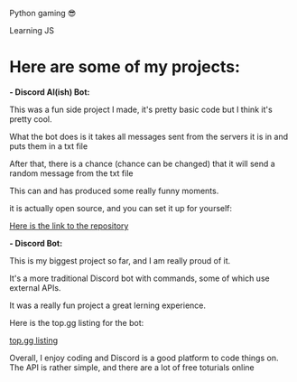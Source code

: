 Python gaming 😎

Learning JS


# Here are some of my projects:

**- Discord AI(ish) Bot:**

This was a fun side project I made, it's pretty basic code but I think it's pretty cool.

What the bot does is it takes all messages sent from the servers it is in and puts them in a txt file

After that, there is a chance (chance can be changed) that it will send a random message from the txt file

This can and has produced some really funny moments.

it is actually open source, and you can set it up for yourself:

[Here is the link to the repository](https://github.com/deb06/Cool-bot)




**- Discord Bot:**

This is my biggest project so far, and I am really proud of it.

It's a more traditional Discord bot with commands, some of which use external APIs.

It was a really fun project a great lerning experience.

Here is the top.gg listing for the bot:

[top.gg listing](https://top.gg/bot/761743826905726976)





Overall, I enjoy coding and Discord is a good platform to code things on. The API is rather simple, and there are a lot of free toturials online
